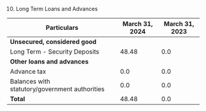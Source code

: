 10. Long Term Loans and Advances

| Particulars                  | March 31, 2024 | March 31, 2023 |
|------------------------------|----------------|----------------|
| **Unsecured, considered good**|
| Long Term - Security Deposits  | 48.48 | 0.0 |
| **Other loans and advances**  |
| Advance tax                   | 0.0          | 0.0           |
| Balances with statutory/government authorities | 0.0          | 0.0           |
| **Total**                     | 48.48         | 0.0           |